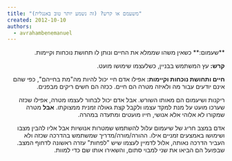 ```yaml
---
title: "משעמם או קרש? (זה נשמע יותר טוב באנגלית)"
created: 2012-10-10
authors: 
  - avrahambenemanuel
---
```

<div dir="rtl">
**שעמום:** כשאין משהו שממלא את החיים ונותן לו תחושת נוכחות וקיימות.

**קרש:** עץ המשתמש בבניין, כשלעצמו שימושו מועט.

**חיים ותחושת נוכחות וקיימות:** אפילו אדם חיי יכול להיות מה"מת בחייהם", כפי שהם אינם יודעים עבור מה ולאיזה מטרה הם חיים. ככזה הם חשים ריקים מבפנים.

ריקנות ושיעמום הם מאותו השורש. אבל אדם יכול לבחור לעצמו מטרה, אפילו שכזה שערכו מועט על מנת למקד עצמו ולקבל קצת גאולה זמנית ממצוקתו. **אבל** מטרה שמקורו לא אלוהי אלא אנושי, חייו מועטים ומתעדה במהרה.

אדם במצב חריג של שיעמום עלול להשתמש שמטרות אנושיות אבל אליו להבין מצבו ושימושו באמצעים זמניים אילו. ההורה/מורה/מדריך שמשתמש בהדרכה שכזה ולא העביר הדרכה נאותה, אלול לדמיין לעצמו שיש "לפחות" עזרה ראשונה לדחוף המצב. שבפועל הם הביאו את שני למבוי סתום, והשאירו אותו שם כדי למוות.
</div>